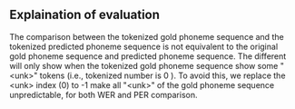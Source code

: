 ## Explaination of evaluation
The comparison between the  tokenized gold phoneme sequence and the tokenized predicted phoneme sequence is not equivalent to the original gold phoneme sequence and predicted phoneme sequence. The different will only show when the tokenized gold phoneme sequence show some "\<unk\>" tokens (i.e., tokenized number is 0 ). To avoid this, we replace the \<unk\> index (0) to -1 make all "\<unk\>" of the gold phoneme sequence unpredictable, for both WER and PER comparison. 

